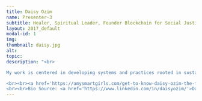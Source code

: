 ```yaml
---
title: Daisy Ozim
name: Presenter-3 
subtitle: Healer, Spiritual Leader, Founder Blockchain for Social Justice
layout: 2017_default
modal-id: 1
img: 
thumbnail: daisy.jpg
alt:
topic: 
description: "<br>

My work is centered in developing systems and practices rooted in sustainability and equity. Ive had the honor of working on health programs and policy from the international to local level, have developed a successful social enterprise, working to promote equity in the Blockchain ecosystem and supporting the correct application of venture capital.

<br><br><a href='https://amysmartgirls.com/get-to-know-daisy-ozim-the-force-behind-resilient-wellness-5a78506f7583'>Force of Wellness</a><br><br> <a href='www.youtube.com/results?search_query=daisy+ozim'>Educational Playlist</a>
<br><br>Bio Source: <a href='https://www.linkedin.com/in/daisyozim/'>Daisy Ozim Speaker Portrait</a>"
---
```

